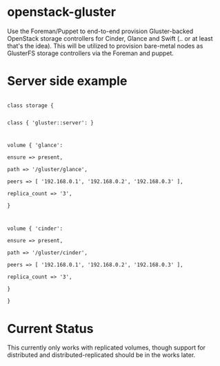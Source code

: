 openstack-gluster
=================

Use the Foreman/Puppet to end-to-end provision Gluster-backed OpenStack storage controllers for Cinder, Glance and Swift (.. or at least that's the idea).
This will be utilized to provision bare-metal nodes as GlusterFS storage controllers via the Foreman and puppet.

Server side example
===================

<code>
class storage {  
  
  class { 'gluster::server': }  
  
  volume { 'glance':  
    ensure         => present,  
    path           => '/gluster/glance',  
    peers          => [ '192.168.0.1', '192.168.0.2', '192.168.0.3' ],  
    replica_count  => '3',  
  }  
  
  volume { 'cinder':  
    ensure         => present,  
    path           => '/gluster/cinder',  
    peers          => [ '192.168.0.1', '192.168.0.2', '192.168.0.3' ],  
    replica_count  => '3',  
  }  
}
</code>

Current Status
===================
This currently only works with replicated volumes, though support for distributed
and distributed-replicated should be in the works later.
